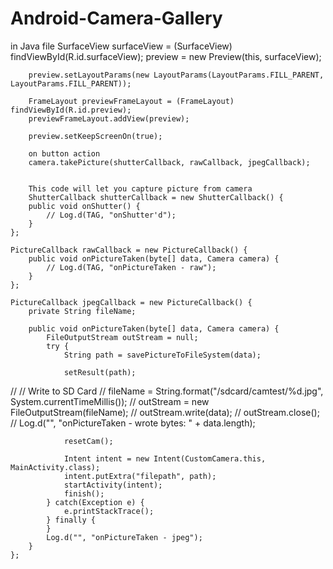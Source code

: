 Android-Camera-Gallery
======================

in Java file
SurfaceView surfaceView = (SurfaceView) findViewById(R.id.surfaceView);
		preview = new Preview(this, surfaceView);
		
		preview.setLayoutParams(new LayoutParams(LayoutParams.FILL_PARENT, LayoutParams.FILL_PARENT));
		
		FrameLayout previewFrameLayout = (FrameLayout) findViewById(R.id.preview);
		previewFrameLayout.addView(preview);
		
		preview.setKeepScreenOn(true);
		
		on button action 
		camera.takePicture(shutterCallback, rawCallback, jpegCallback);
		
		
		This code will let you capture picture from camera
		ShutterCallback shutterCallback = new ShutterCallback() {
		public void onShutter() {
			// Log.d(TAG, "onShutter'd");
		}
	};

	PictureCallback rawCallback = new PictureCallback() {
		public void onPictureTaken(byte[] data, Camera camera) {
			// Log.d(TAG, "onPictureTaken - raw");
		}
	};

	PictureCallback jpegCallback = new PictureCallback() {
		private String fileName;

		public void onPictureTaken(byte[] data, Camera camera) {
			FileOutputStream outStream = null;
			try {
				String path = savePictureToFileSystem(data);

				setResult(path);
				
//				// Write to SD Card
//				fileName = String.format("/sdcard/camtest/%d.jpg", System.currentTimeMillis());
//				outStream = new FileOutputStream(fileName);
//				outStream.write(data);
//				outStream.close();
//				Log.d("", "onPictureTaken - wrote bytes: " + data.length);

				resetCam();
				
				Intent intent = new Intent(CustomCamera.this, MainActivity.class);
				intent.putExtra("filepath", path);
				startActivity(intent);
				finish();
			} catch(Exception e) {
				e.printStackTrace();
			} finally {
			}
			Log.d("", "onPictureTaken - jpeg");
		}
	};
